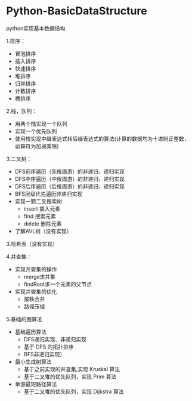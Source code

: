 # Python-BasicDataStructure<br>
python实现基本数据结构

1.排序：
+ 冒泡排序
+ 插入排序
+ 快速排序
+ 堆排序
+ 归并排序
+ 计数排序
+ 桶排序

2.栈，队列：
+ ⽤两个栈实现⼀个队列
+ 实现⼀个优先队列
+ 使⽤栈实现中缀表达式转后缀表达式的算法(计算的数据均为⼗进制正整数，运算符为加减乘除)

3.二叉树：
+ DFS前序遍历（先根周游）的非递归、递归实现
+ DFS中序遍历（中根周游）的非递归、递归实现
+ DFS后序遍历（后根周游）的非递归、递归实现
+ BFS层级优先遍历⾮递归实现
+ 实现⼀颗⼆叉搜索树
    + insert 插⼊元素
    + find 搜索元素
    + delete 删除元素
+ 了解AVL树（没有实现）

3.哈希表（没有实现）

4.并查集：
+ 实现并查集的操作
    + merge求并集
    + findRoot求⼀个元素的⽗节点
+ 实现并查集的优化
    + 按秩合并
    + 路径压缩

5.基础的图算法
+ 基础遍历算法
    + DFS递归实现、⾮递归实现
    + 基于 DFS 的拓扑排序
    + BFS⾮递归实现）
+ 最⼩⽣成树算法
    + 基于之前实现的并查集,实现 Kruskal 算法
    + 基于⼆叉堆的优先队列，实现 Prim 算法
+ 单源最短路径算法
    + 基于⼆叉堆的优先队列，实现 Dijkstra 算法
